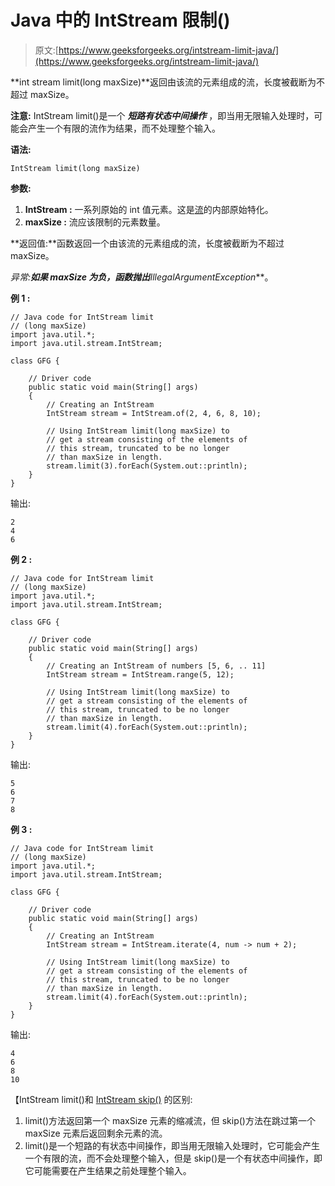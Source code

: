 # Java 中的 IntStream 限制()

> 原文:[https://www.geeksforgeeks.org/intstream-limit-java/](https://www.geeksforgeeks.org/intstream-limit-java/)

**int stream limit(long maxSize)**返回由该流的元素组成的流，长度被截断为不超过 maxSize。

**注意:** IntStream limit()是一个 ***短路有状态中间操作*** ，即当用无限输入处理时，可能会产生一个有限的流作为结果，而不处理整个输入。

**语法:**

```
IntStream limit(long maxSize)

```

**参数:**

1.  **IntStream :** 一系列原始的 int 值元素。这是[流](https://www.geeksforgeeks.org/stream-in-java/)的内部原始特化。
2.  **maxSize :** 流应该限制的元素数量。

**返回值:**函数返回一个由该流的元素组成的流，长度被截断为不超过 maxSize。

**异常:**如果 maxSize 为负，函数抛出***IllegalArgumentException***。

**例 1 :**

```
// Java code for IntStream limit
// (long maxSize)
import java.util.*;
import java.util.stream.IntStream;

class GFG {

    // Driver code
    public static void main(String[] args)
    {
        // Creating an IntStream
        IntStream stream = IntStream.of(2, 4, 6, 8, 10);

        // Using IntStream limit(long maxSize) to
        // get a stream consisting of the elements of
        // this stream, truncated to be no longer
        // than maxSize in length.
        stream.limit(3).forEach(System.out::println);
    }
}
```

输出:

```
2
4
6

```

**例 2 :**

```
// Java code for IntStream limit
// (long maxSize)
import java.util.*;
import java.util.stream.IntStream;

class GFG {

    // Driver code
    public static void main(String[] args)
    {
        // Creating an IntStream of numbers [5, 6, .. 11]
        IntStream stream = IntStream.range(5, 12);

        // Using IntStream limit(long maxSize) to
        // get a stream consisting of the elements of
        // this stream, truncated to be no longer
        // than maxSize in length.
        stream.limit(4).forEach(System.out::println);
    }
}
```

输出:

```
5
6
7
8

```

**例 3 :**

```
// Java code for IntStream limit
// (long maxSize)
import java.util.*;
import java.util.stream.IntStream;

class GFG {

    // Driver code
    public static void main(String[] args)
    {
        // Creating an IntStream
        IntStream stream = IntStream.iterate(4, num -> num + 2);

        // Using IntStream limit(long maxSize) to
        // get a stream consisting of the elements of
        // this stream, truncated to be no longer
        // than maxSize in length.
        stream.limit(4).forEach(System.out::println);
    }
}
```

输出:

```
4
6
8
10

```

【IntStream limit()和 [IntStream skip()](https://www.geeksforgeeks.org/intstream-skip-java/) 的区别:

1.  limit()方法返回第一个 maxSize 元素的缩减流，但 skip()方法在跳过第一个 maxSize 元素后返回剩余元素的流。
2.  limit()是一个短路的有状态中间操作，即当用无限输入处理时，它可能会产生一个有限的流，而不会处理整个输入，但是 skip()是一个有状态中间操作，即它可能需要在产生结果之前处理整个输入。